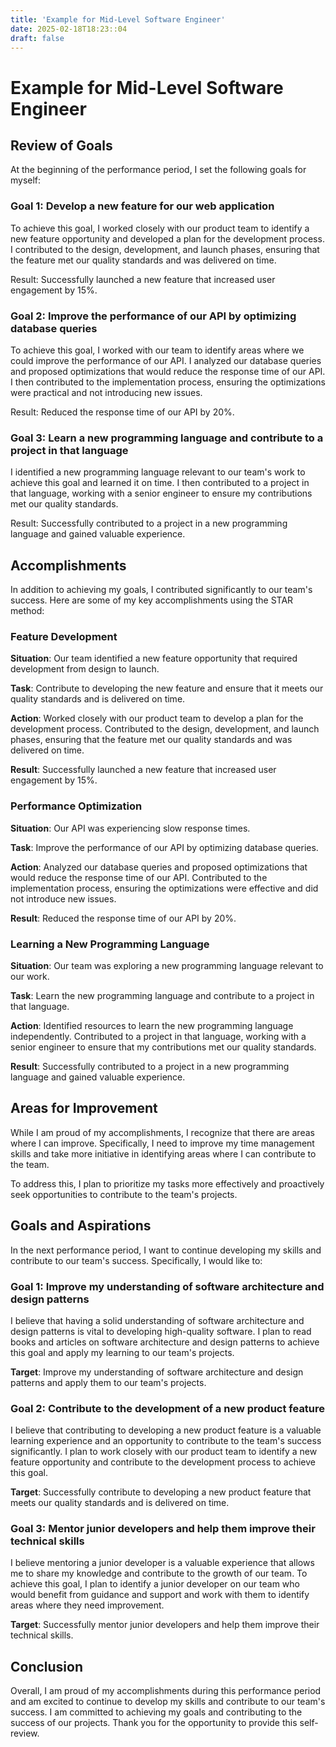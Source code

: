 ```yaml
---
title: 'Example for Mid-Level Software Engineer'
date: 2025-02-18T18:23::04
draft: false
---
```


# Example for Mid-Level Software Engineer

## **Review of Goals**

At the beginning of the performance period, I set the following goals for myself:

### **Goal 1: Develop a new feature for our web application**

To achieve this goal, I worked closely with our product team to identify a new feature opportunity and developed a plan for the development process. I contributed to the design, development, and launch phases, ensuring that the feature met our quality standards and was delivered on time.

Result: Successfully launched a new feature that increased user engagement by 15%.

### **Goal 2: Improve the performance of our API by optimizing database queries**

To achieve this goal, I worked with our team to identify areas where we could improve the performance of our API. I analyzed our database queries and proposed optimizations that would reduce the response time of our API. I then contributed to the implementation process, ensuring the optimizations were practical and not introducing new issues.

Result: Reduced the response time of our API by 20%.

### **Goal 3: Learn a new programming language and contribute to a project in that language**

I identified a new programming language relevant to our team's work to achieve this goal and learned it on time. I then contributed to a project in that language, working with a senior engineer to ensure my contributions met our quality standards.

Result: Successfully contributed to a project in a new programming language and gained valuable experience.

## **Accomplishments**

In addition to achieving my goals, I contributed significantly to our team's success. Here are some of my key accomplishments using the STAR method:

### **Feature Development**

**Situation**: Our team identified a new feature opportunity that required development from design to launch.

**Task**: Contribute to developing the new feature and ensure that it meets our quality standards and is delivered on time.

**Action**: Worked closely with our product team to develop a plan for the development process. Contributed to the design, development, and launch phases, ensuring that the feature met our quality standards and was delivered on time.

**Result**: Successfully launched a new feature that increased user engagement by 15%.

### **Performance Optimization**

**Situation**: Our API was experiencing slow response times.

**Task**: Improve the performance of our API by optimizing database queries.

**Action**: Analyzed our database queries and proposed optimizations that would reduce the response time of our API. Contributed to the implementation process, ensuring the optimizations were effective and did not introduce new issues.

**Result**: Reduced the response time of our API by 20%.

### **Learning a New Programming Language**

**Situation**: Our team was exploring a new programming language relevant to our work.

**Task**: Learn the new programming language and contribute to a project in that language.

**Action**: Identified resources to learn the new programming language independently. Contributed to a project in that language, working with a senior engineer to ensure that my contributions met our quality standards.

**Result**: Successfully contributed to a project in a new programming language and gained valuable experience.

## **Areas for Improvement**

While I am proud of my accomplishments, I recognize that there are areas where I can improve. Specifically, I need to improve my time management skills and take more initiative in identifying areas where I can contribute to the team.

To address this, I plan to prioritize my tasks more effectively and proactively seek opportunities to contribute to the team's projects.

## **Goals and Aspirations**

In the next performance period, I want to continue developing my skills and contribute to our team's success. Specifically, I would like to:

### **Goal 1: Improve my understanding of software architecture and design patterns**

I believe that having a solid understanding of software architecture and design patterns is vital to developing high-quality software. I plan to read books and articles on software architecture and design patterns to achieve this goal and apply my learning to our team's projects.

**Target**: Improve my understanding of software architecture and design patterns and apply them to our team's projects.

### **Goal 2: Contribute to the development of a new product feature**

I believe that contributing to developing a new product feature is a valuable learning experience and an opportunity to contribute to the team's success significantly. I plan to work closely with our product team to identify a new feature opportunity and contribute to the development process to achieve this goal.

**Target**: Successfully contribute to developing a new product feature that meets our quality standards and is delivered on time.

### Goal 3: Mentor junior developers and help them improve their technical skills

I believe mentoring a junior developer is a valuable experience that allows me to share my knowledge and contribute to the growth of our team. To achieve this goal, I plan to identify a junior developer on our team who would benefit from guidance and support and work with them to identify areas where they need improvement.

**Target**: Successfully mentor junior developers and help them improve their technical skills.

## Conclusion

Overall, I am proud of my accomplishments during this performance period and am excited to continue to develop my skills and contribute to our team's success. I am committed to achieving my goals and contributing to the success of our projects. Thank you for the opportunity to provide this self-review.
